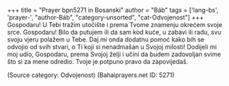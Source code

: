 +++
title = "Prayer bpn5271 in Bosanski"
author = "Báb"
tags = ['lang-bs', 'prayer-', "author-Báb", "category-unsorted", "cat-Odvojenost"]
+++
Gospodaru! U Tebi tražim utočište i prema Tvome znamenju okrećem svoje srce. Gospodaru! Bilo da putujem ili da sam kod kuće, u zabavi ili radu, svu svoju vjeru polažem u Tebe.
Daj mi onda dodatnu pomoć kako bih se odvojio od svih stvari, o Ti koji si nenadmašan u Svojoj milosti!
Dodijeli mi moj udio, Gospodaru, prema Svojoj želji i učini da budem zadovoljan svime što si za mene odredio.
Tvoje je potpuno pravo da zapovijedaš.

(Source category: Odvojenost)
(Bahaiprayers.net ID: 5271)
